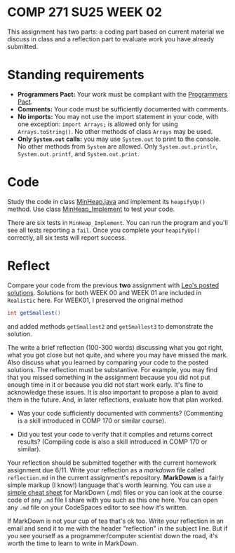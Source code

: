 # COMP 271 SU25 WEEK 02

This assignment has two parts: a coding part based on current material we discuss in class and a reflection part to evaluate work you have already submitted.


# Standing requirements

* **Programmers Pact:** Your work must be compliant with the [Programmers Pact](./ProgrammerPact.pdf). 
* **Comments:** Your code must be sufficiently documented with comments.
* **No imports:** You may not use the import statement in your code, with one exception: `import Arrays;` is allowed only for using `Arrays.toString()`. No other methods of class `Arrays` may be used.
* **Only `System.out` calls:** you may use `System.out` to print to the console. No other methods from `System` are allowed. Only `System.out.println`, `System.out.printf`, and `System.out.print`. 
 

# Code

Study the code in class [MinHeap.java](./MinHeap.java) and implement its `heapifyUp()` method. Use class [MinHeap_Implement](./MinHeap_Implement.java) to test your code. 

There are six tests in `MinHeap_Implement`. You can run the program and you'll see all tests reporting a `fail`. Once you complete your `heapifyUp()` correctly, all six tests will report success.


# Reflect

Compare your code from the previous **two** assignment with [Leo's posted solutions](./Realistic.java). Solutions for both WEEK 00 and WEEK 01 are included in `Realistic` here. For WEEK01, I preserved the original method 
```java
int getSmallest()
```
and added methods `getSmallest2` and `getSmallest3` to demonstrate the solution.

The write a brief reflection (100-300 words) discussing what you got right, what you got close but not quite, and where you may have missed the mark. Also discuss what you learned by comparing your code to the posted solutions. The reflection must be substantive. For example, you may find that you missed something in the assignment because you did not put enough time in it or because you did not start work early. It's fine to acknowledge these issues. It is also important to propose a plan to avoid them in the future. And, in later reflections, evaluate how that plan worked.

* Was your code sufficiently documented with comments? (Commenting is a skill introduced in COMP 170 or similar course).

* Did you test your code to verify that it compiles and returns correct results? (Compiling code is also a skill introduced in COMP 170 or similar).

Your reflection should be submitted together with the current homework assignment due 6/11. Write your reflection as a *markdown* file called `reflection.md` in the current assignment's repository. **MarkDown** is a fairly simple markup (I know!) language that's worth learning. You can use a [simple cheat sheet](https://www.markdownguide.org/basic-syntax/) for MarkDown (.md) files or you can look at the course code of any `.md` file I share with you such as this one here. You can open any `.md` file on your CodeSpaces editor to see how it's written. 

If MarkDown is not your cup of tea that's ok too. Write your reflection in an email and send it to me with the header "reflection" in the subject line. But if you see yourself as a programmer/computer scientist down the road, it's worth the time to learn to write in MarkDown.